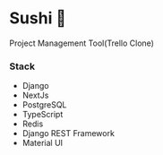 # Sushi 🍣

Project Management Tool(Trello Clone)

### Stack

- Django
- NextJs
- PostgreSQL
- TypeScript
- Redis
- Django REST Framework
- Material UI
